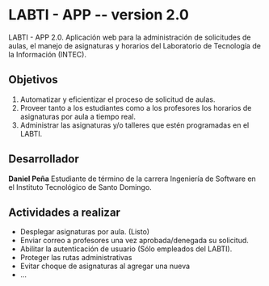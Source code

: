 # LABTI - APP -- version 2.0
LABTI - APP 2.0. Aplicación web para la administración de solicitudes de aulas, el manejo de asignaturas y horarios del Laboratorio de Tecnología de la Información (INTEC).

## Objetivos
1. Automatizar y eficientizar el proceso de solicitud de aulas.
2. Proveer tanto a los estudiantes como a los profesores los horarios de asignaturas por aula a tiempo real.
3. Administrar las asignaturas y/o talleres que estén programadas en el LABTI.

## Desarrollador
__**Daniel Peña**__
Estudiante de término de la carrera Ingeniería de Software en el Instituto Tecnológico de Santo Domingo.

## Actividades a realizar
* Desplegar asignaturas por aula. (Listo)
* Enviar correo a profesores una vez aprobada/denegada su solicitud.
* Abilitar la autenticación de usuario (Sólo empleados del LABTI).
* Proteger las rutas administrativas
* Evitar choque de asignaturas al agregar una nueva
* ...

